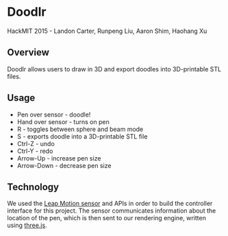 # Doodlr
HackMIT 2015 - Landon Carter, Runpeng Liu, Aaron Shim, Haohang Xu

## Overview
Doodlr allows users to draw in 3D and export doodles into 3D-printable STL files. 

## Usage
* Pen over sensor - doodle!
* Hand over sensor - turns on pen 
* R - toggles between sphere and beam mode
* S - exports doodle into a 3D-printable STL file
* Ctrl-Z - undo
* Ctrl-Y - redo
* Arrow-Up - increase pen size
* Arrow-Down - decrease pen size

## Technology
We used the [Leap Motion sensor](https://www.leapmotion.com/) and APIs in order to build the controller interface for this project. The sensor communicates information about the location of the pen, which is then sent to our rendering engine, written using [three.js](http://threejs.org/).
